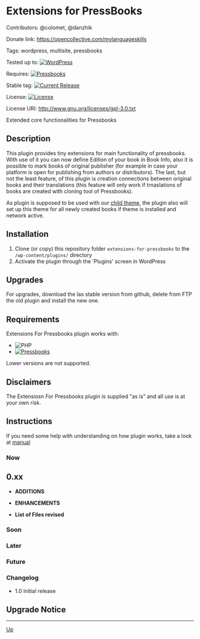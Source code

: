 # Extensions for PressBooks

Contributors: @colomet, @danzhik

Donate link: https://opencollective.com/mylanguageskills

Tags: wordpress, multisite, pressbooks

Tested up to: [![WordPress](https://img.shields.io/wordpress/v/akismet.svg)](https://wordpress.org/download/)

Requires:  [![Pressbooks](https://img.shields.io/badge/Pressbooks-V%205.4.7-red.svg)](https://github.com/pressbooks/pressbooks/releases/tag/5.3)

Stable tag: [![Current Release](https://img.shields.io/github/release/my-language-skills/extensions-for-pressbooks.svg)](https://github.com/my-language-skills/extensions-for-pressbooks/releases/latest/)

License:  [![License](https://img.shields.io/badge/license-GPL--3.0-red.svg)](https://github.com/my-language-skills/all-in-one-metadata/blob/master/LICENSE.txt)

License URI: http://www.gnu.org/licenses/gpl-3.0.txt

Extended core functionalities for Pressbooks

## Description

This plugin provides tiny extensions for main functionality of pressbooks. With use of it you can now define Edition of your book in Book Info, also it is possible to mark books of original publisher (for example in case your platform is open for publishing from authors or distributors). The last, but not the least feature, of this plugin is creation connections between original books and their translations (this feature will only work if trnaslations of books are created with cloning tool of Pressbooks).

As plugin is supposed to be used with our [child theme](https://github.com/my-language-skills/books4languages-book-child-theme-for-pressbooks), the plugin also will set up this theme for all newly created books if theme is installed and network active.

## Installation

1. Clone (or copy) this repository folder `extensions-for-pressbooks` to the `/wp-content/plugins/` directory
1. Activate the plugin through the 'Plugins' screen in WordPress

## Upgrades

For upgrades, download the las stable version from github, delete from FTP the old plugin and install the new one.

## Requirements

Extensions For Pressbooks plugin works with:

 * ![PHP](https://img.shields.io/badge/PHP-7.2.X-blue.svg)
 * [![Pressbooks](https://img.shields.io/badge/Pressbooks-V%205.4.7-red.svg)](https://github.com/pressbooks/pressbooks/releases/tag/5.4.7)

 Lower versions are not supported.

## Disclaimers

The Extensiosn For Pressbooks plugin is supplied "as is" and all use is at your own risk.

## Instructions

If you need some help with understanding on how plugin works, take a look at [manual](/user-manual.md)


### Now
## 0.xx
* **ADDITIONS**

* **ENHANCEMENTS**

* **List of Files revised**


### Soon


### Later

### Future

### Changelog

* 1.0 Initial release


## Upgrade Notice

---
[Up](/README.md)
